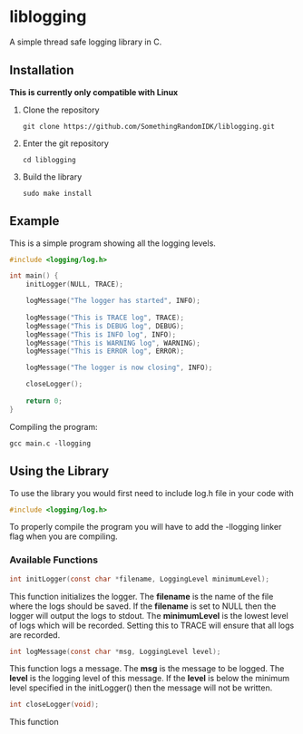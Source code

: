 # liblogging

A simple thread safe logging library in C.

## Installation

**This is currently only compatible with Linux**

1. Clone the repository

    ```
    git clone https://github.com/SomethingRandomIDK/liblogging.git
    ```

2. Enter the git repository

    ```
    cd liblogging
    ```

3. Build the library

    ```
    sudo make install
    ```

## Example

This is a simple program showing all the logging levels.

```c
#include <logging/log.h>

int main() {
    initLogger(NULL, TRACE);

    logMessage("The logger has started", INFO);
    
    logMessage("This is TRACE log", TRACE);
    logMessage("This is DEBUG log", DEBUG);
    logMessage("This is INFO log", INFO);
    logMessage("This is WARNING log", WARNING);
    logMessage("This is ERROR log", ERROR);

    logMessage("The logger is now closing", INFO);

    closeLogger();
    
    return 0;
}
```

Compiling the program:

```
gcc main.c -llogging
```

## Using the Library

To use the library you would first need to include log.h file in your code with
```c
#include <logging/log.h>
```

To properly compile the program you will have to add the -llogging linker flag
when you are compiling.

### Available Functions

```c
int initLogger(const char *filename, LoggingLevel minimumLevel);
```

This function initializes the logger.  The **filename** is the name of the file
where the logs should be saved.  If the **filename** is set to NULL then the
logger will output the logs to stdout.  The **minimumLevel** is the lowest level
of logs which will be recorded. Setting this to TRACE will ensure that all logs
are recorded.

```c
int logMessage(const char *msg, LoggingLevel level);
```

This function logs a message.  The **msg** is the message to be logged.  The
**level** is the logging level of this message.  If the **level** is below the
minimum level specified in the initLogger() then the message will not be
written.

```c
int closeLogger(void);
```

This function

